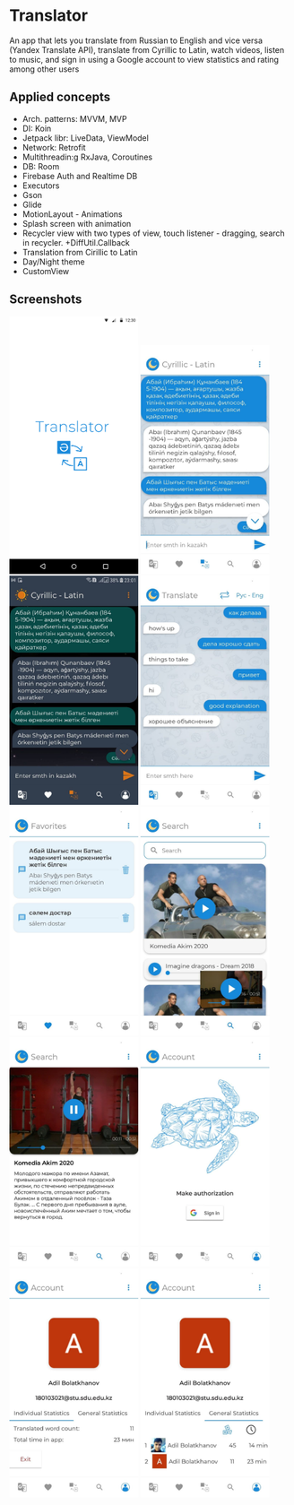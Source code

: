 # Translator
An app that lets you translate from Russian to English and vice versa (Yandex Translate API), translate
from Cyrillic to Latin, watch videos, listen to music, and sign in using a Google account to view statistics
and rating among other users

## Applied concepts
* Arch. patterns: MVVM, MVP
* DI: Koin
* Jetpack libr: LiveData, ViewModel
* Network: Retrofit
* Multithreadin:g RxJava, Coroutines
* DB: Room
* Firebase Auth and Realtime DB
* Executors
* Gson
* Glide
* MotionLayout - Animations
* Splash screen with animation
* Recycler view with two types of view, touch listener - dragging, search in recycler. +DiffUtil.Callback
* Translation from Cirillic to Latin
* Day/Night theme
* CustomView

## Screenshots

<img src="screens/splash.svg" width="230"/> <img src="screens/cyrillicLight.jpg" width="230"/> <img src="screens/cyrillicDark.jpg" width="230"/>  <img src="screens/translate.jpg" width="230"/> <img src="screens/favorites.jpg" width="230"/> 
<img src="screens/search.jpg" width="230"/> <img src="screens/searchDetail.jpg" width="230"/> <img src="screens/auth.jpg" width="230"/> 
<img src="screens/statind.jpg" width="230"/> <img src="screens/statgen.jpg" width="230"/>
